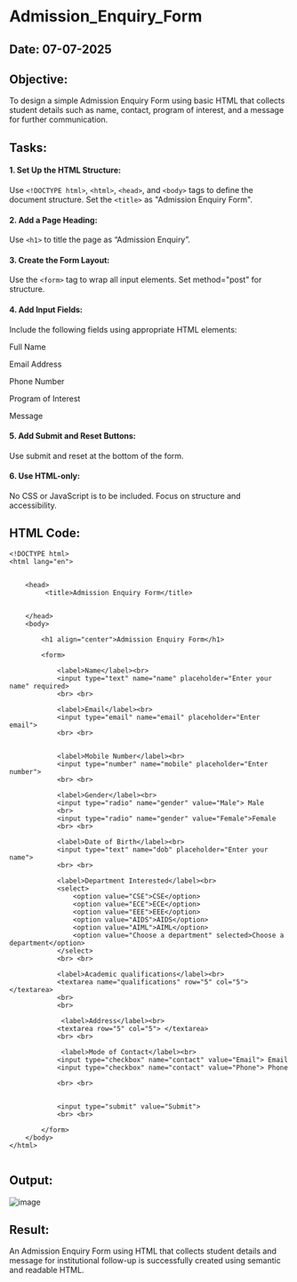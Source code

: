 # Admission_Enquiry_Form
## Date: 07-07-2025

## Objective:
To design a simple Admission Enquiry Form using basic HTML that collects student details such as name, contact, program of interest, and a message for further communication.

## Tasks:
#### 1. Set Up the HTML Structure:
Use ```<!DOCTYPE html>```, ```<html>```, ```<head>```, and ```<body>``` tags to define the document structure.
Set the ```<title>``` as "Admission Enquiry Form".

#### 2. Add a Page Heading:
Use ```<h1>``` to title the page as “Admission Enquiry”.

#### 3. Create the Form Layout:
Use the ```<form>``` tag to wrap all input elements. Set method="post" for structure.

#### 4. Add Input Fields:
Include the following fields using appropriate HTML elements:

Full Name

Email Address

Phone Number 

Program of Interest 

Message

#### 5. Add Submit and Reset Buttons:
Use submit and reset at the bottom of the form.

#### 6. Use HTML-only:
No CSS or JavaScript is to be included. Focus on structure and accessibility.

## HTML Code:
```
<!DOCTYPE html>
<html lang="en">
   

    <head>
         <title>Admission Enquiry Form</title>
        
    
    </head>
    <body>

        <h1 align="center">Admission Enquiry Form</h1>

        <form>
            
            <label>Name</label><br>
            <input type="text" name="name" placeholder="Enter your name" required> 
            <br> <br>

            <label>Email</label><br>
            <input type="email" name="email" placeholder="Enter email"> 
            <br> <br>


            <label>Mobile Number</label><br>
            <input type="number" name="mobile" placeholder="Enter number"> 
            <br> <br>

            <label>Gender</label><br>
            <input type="radio" name="gender" value="Male"> Male
            <br> 
            <input type="radio" name="gender" value="Female">Female
            <br> <br>

            <label>Date of Birth</label><br>
            <input type="text" name="dob" placeholder="Enter your name"> 
            <br> <br>

            <label>Department Interested</label><br>
            <select>
                <option value="CSE">CSE</option>
                <option value="ECE">ECE</option>
                <option value="EEE">EEE</option>
                <option value="AIDS">AIDS</option>
                <option value="AIML">AIML</option>
                <option value="Choose a department" selected>Choose a department</option>
            </select> 
            <br> <br>

            <label>Academic qualifications</label><br>
            <textarea name="qualifications" row="5" col="5"> </textarea>
            <br> 
            <br>

             <label>Address</label><br>
            <textarea row="5" col="5"> </textarea> 
            <br> <br>

             <label>Mode of Contact</label><br>
            <input type="checkbox" name="contact" value="Email"> Email
            <input type="checkbox" name="contact" value="Phone"> Phone

            <br> <br>

             
            <input type="submit" value="Submit"> 
            <br> <br>

        </form>
    </body>
</html>
         
```
## Output:
![image](https://github.com/user-attachments/assets/f9097b51-64d3-4107-9e32-7d7d34681767)

## Result:
An Admission Enquiry Form using HTML that collects student details and message for institutional follow-up is successfully created using semantic and readable HTML.
